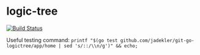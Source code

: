 logic-tree
===============

[![Build Status](https://travis-ci.org/jadekler/github.com/jadekler/git-go-logictree.svg?branch=master)](https://travis-ci.org/jadekler/github.com/jadekler/git-go-logictree.svg?branch=master)

Useful testing command: `printf "$(go test github.com/jadekler/git-go-logictree/app/home | sed 's/::/\\n/g')" && echo;`
